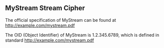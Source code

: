 ## MyStream Stream Cipher

The official specification of MyStream can be found at
http://example.com/mystream.pdf

The OID (Object Identifier) of MyStream is 1.2.345.6789,
which is defined in standard http://example.com/mystream.pdf


